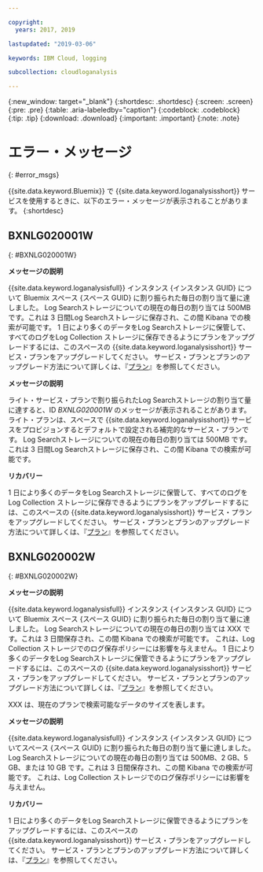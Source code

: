 ```yaml
---

copyright:
  years: 2017, 2019

lastupdated: "2019-03-06"

keywords: IBM Cloud, logging

subcollection: cloudloganalysis

---
```


{:new_window: target="_blank"}
{:shortdesc: .shortdesc}
{:screen: .screen}
{:pre: .pre}
{:table: .aria-labeledby="caption"}
{:codeblock: .codeblock}
{:tip: .tip}
{:download: .download}
{:important: .important}
{:note: .note}


# エラー・メッセージ
{: #error_msgs}

{{site.data.keyword.Bluemix}} で {{site.data.keyword.loganalysisshort}} サービスを使用するときに、以下のエラー・メッセージが表示されることがあります。
{:shortdesc}

## BXNLG020001W
{: #BXNLG020001W}

**メッセージの説明**

{{site.data.keyword.loganalysisfull}} インスタンス {インスタンス GUID} について Bluemix スペース {スペース GUID} に割り振られた毎日の割り当て量に達しました。 Log Searchストレージについての現在の毎日の割り当ては 500MB です。これは 3 日間Log Searchストレージに保存され、この間 Kibana での検索が可能です。 1 日により多くのデータをLog Searchストレージに保管して、すべてのログをLog Collection ストレージに保存できるようにプランをアップグレードするには、このスペースの {{site.data.keyword.loganalysisshort}} サービス・プランをアップグレードしてください。 サービス・プランとプランのアップグレード方法について詳しくは、『[プラン](/docs/services/CloudLogAnalysis/log_analysis_ov.html#plans)』を参照してください。


**メッセージの説明** 

ライト・サービス・プランで割り振られたLog Searchストレージの割り当て量に達すると、ID *BXNLG020001W* のメッセージが表示されることがあります。 ライト・プランは、スペースで {{site.data.keyword.loganalysisshort}} サービスをプロビジョンするとデフォルトで設定される補完的なサービス・プランです。 Log Searchストレージについての現在の毎日の割り当ては 500MB です。これは 3 日間Log Searchストレージに保存され、この間 Kibana での検索が可能です。

**リカバリー**

1 日により多くのデータをLog Searchストレージに保管して、すべてのログをLog Collection ストレージに保存できるようにプランをアップグレードするには、このスペースの {{site.data.keyword.loganalysisshort}} サービス・プランをアップグレードしてください。 サービス・プランとプランのアップグレード方法について詳しくは、『[プラン](/docs/services/CloudLogAnalysis/log_analysis_ov.html#plans)』を参照してください。


## BXNLG020002W 
{: #BXNLG020002W}


**メッセージの説明**

{{site.data.keyword.loganalysisfull}} インスタンス {インスタンス GUID} について Bluemix スペース {スペース GUID} に割り振られた毎日の割り当て量に達しました。  Log Searchストレージについての現在の毎日の割り当ては XXX です。これは 3 日間保存され、この間 Kibana での検索が可能です。 これは、Log Collection ストレージでのログ保存ポリシーには影響を与えません。 1 日により多くのデータをLog Searchストレージに保管できるようにプランをアップグレードするには、このスペースの {{site.data.keyword.loganalysisshort}} サービス・プランをアップグレードしてください。 サービス・プランとプランのアップグレード方法について詳しくは、『[プラン](/docs/services/CloudLogAnalysis/log_analysis_ov.html#plans)』を参照してください。

XXX は、現在のプランで検索可能なデータのサイズを表します。

**メッセージの説明** 

{{site.data.keyword.loganalysisfull}} インスタンス {インスタンス GUID} についてスペース {スペース GUID} に割り振られた毎日の割り当て量に達しました。  Log Searchストレージについての現在の毎日の割り当ては 500MB、2 GB、5 GB、または 10 GB です。これは 3 日間保存され、この間 Kibana での検索が可能です。 これは、Log Collection ストレージでのログ保存ポリシーには影響を与えません。

**リカバリー**

1 日により多くのデータをLog Searchストレージに保管できるようにプランをアップグレードするには、このスペースの {{site.data.keyword.loganalysisshort}} サービス・プランをアップグレードしてください。 サービス・プランとプランのアップグレード方法について詳しくは、『[プラン](/docs/services/CloudLogAnalysis/log_analysis_ov.html#plans)』を参照してください。




